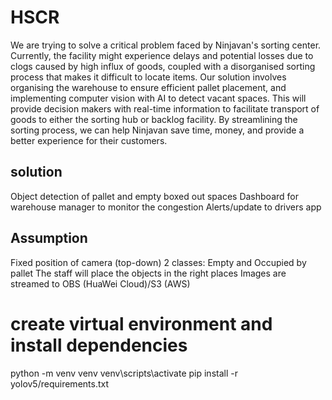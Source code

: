 # HSCR
We are trying to solve a critical problem faced by Ninjavan's sorting center. Currently, the facility might experience delays and potential losses due to clogs caused by high influx of goods, coupled with a disorganised sorting process that makes it difficult to locate items. Our solution involves organising the warehouse to ensure efficient pallet placement, and implementing computer vision with AI to detect vacant spaces. This will provide decision makers with real-time information to facilitate transport of goods to either the sorting hub or backlog facility. By streamlining the sorting process, we can help Ninjavan save time, money, and provide a better experience for their customers.

## solution
Object detection of pallet and empty boxed out spaces
Dashboard for warehouse manager to monitor the congestion
Alerts/update to drivers app

## Assumption
Fixed position of camera (top-down)
2 classes: Empty and Occupied by pallet
The staff will place the objects in the right places
Images are streamed to OBS (HuaWei Cloud)/S3 (AWS)

# create virtual environment and install dependencies
python -m venv venv
venv\scripts\activate
pip install -r yolov5/requirements.txt